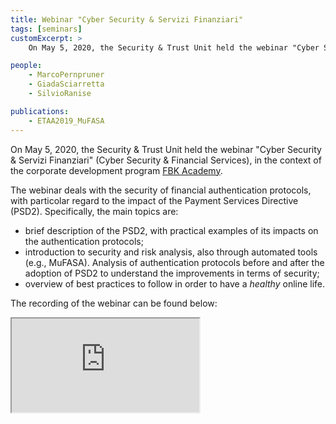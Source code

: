 ```yaml
---
title: Webinar "Cyber Security & Servizi Finanziari"
tags: [seminars]
customExcerpt: >
    On May 5, 2020, the Security & Trust Unit held the webinar "Cyber Security & Servizi Finanziari" (Cyber Security & Financial Services), in the context of the corporate development program FBK Academy. The webinar deals with the security of financial authentication protocols, with particolar regard to the impact of the Payment Services Directive (PSD2).

people:
    - MarcoPernpruner
    - GiadaSciarretta
    - SilvioRanise

publications:
    - ETAA2019_MuFASA
---
```


On May 5, 2020, the Security & Trust Unit held the webinar "Cyber Security & Servizi Finanziari" (Cyber Security & Financial Services), in the context of the corporate development program [FBK Academy](https://hr.fbk.eu/en/FBK-Academy-eng).

The webinar deals with the security of financial authentication protocols, with particolar regard to the impact of the Payment Services Directive (PSD2). Specifically, the main topics are:
- brief description of the PSD2, with practical examples of its impacts on the authentication protocols;
- introduction to security and risk analysis, also through automated tools (e.g., MuFASA). Analysis of authentication protocols before and after the adoption of PSD2 to understand the improvements in terms of security;
- overview of best practices to follow in order to have a *healthy* online life.

The recording of the webinar can be found below:

<div class="h_iframe">
    <iframe src="https://drive.google.com/file/d/1iOqS5FsBHULQtBIJHiqbj_AEhzmmu7SZ/preview"></iframe>
</div>